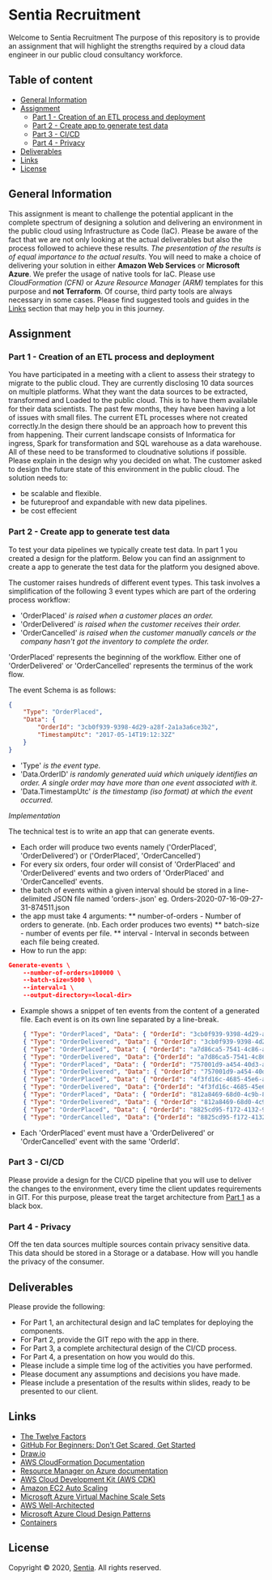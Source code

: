 # Sentia Recruitment
Welcome to Sentia Recruitment
The purpose of this repository is to provide an assignment that will highlight the strengths required by a cloud data engineer in our public cloud consultancy workforce.
## Table of content
- [General Information](#general-information)
- [Assignment](#assignment)
    - [Part 1 - Creation of an ETL process and deployment](#part-1---Creation-of-an-ETL-process-and-deployment)
    - [Part 2 - Create app to generate test data](#part-2---Create-app-to-generate-test-data)
    - [Part 3 - CI/CD](#part-3---cicd)
    - [Part 4 - Privacy](#part-4---privacy)
- [Deliverables](#deliverables)
- [Links](#links)
- [License](#license)
## General Information
This assignment is meant to challenge the potential applicant in the complete spectrum of designing a solution and delivering an environment in the public cloud using Infrastructure as Code (IaC).
Please be aware of the fact that we are not only looking at the actual deliverables but also the process followed to achieve these results. *The presentation of the results is of equal importance to the actual results.*
You will need to make a choice of delivering your solution in either **Amazon Web Services** or **Microsoft Azure**. We prefer the usage of native tools for IaC. Please use *CloudFormation (CFN)* or *Azure Resource Manager (ARM)* templates for this purpose and **not Terraform**. Of course, third party tools are always necessary in some cases. Please find suggested tools and guides in the [Links](#links) section that may help you in this journey.
## Assignment
### Part 1 - Creation of an ETL process and deployment
You have participated in a meeting with a client to assess their strategy to migrate to the public cloud. They are currently disclosing 10 data sources on multiple platforms. What they want the data sources to be extracted, transformed and Loaded to the public cloud. This is to have them available for their data scientists. The past few months, they have been having a lot of issues with small files. The current ETL processes where not created correctly.In the design there should be an approach how to prevent this from happening. Their current landscape consists of Informatica for ingress, Spark for transformation and SQL warehouse as a data warehouse. All of these need to be transformed to cloudnative solutions if possible. Please explain in the design why you decided on what. The customer asked to design the future state of this environment in the public cloud. The solution needs to:
* be scalable and flexible.
* be futureproof and expandable with new data pipelines.
* be cost effecient

### Part 2 - Create app to generate test data
To test your data pipelines we typically create test data. In part 1 you created a design for the platform. Below you can find an assignment to create a app to generate the test data for the platform you designed above.

The customer raises hundreds of different event types. This task involves a simplification of the following 3 event types which are part of the ordering process workflow:
* 'OrderPlaced' *is raised when a customer places an order.*
* 'OrderDelivered' *is raised when the customer receives their order.*
* 'OrderCancelled' *is raised when the customer manually cancels or the company hasn't got the inventory to complete the order.*

'OrderPlaced' represents the beginning of the workflow. Either one of 'OrderDelivered' or 'OrderCancelled' represents the terminus of the work flow.

The event Schema is as follows:
```json
{
    "Type": "OrderPlaced",
    "Data": {
        "OrderId": "3cb0f939-9398-4d29-a28f-2a1a3a6ce3b2",
        "TimestampUtc": "2017-05-14T19:12:32Z"
    }
}
```
* 'Type' *is the event type.*
* 'Data.OrderID' *is randomly generated uuid which uniquely identifies an order. A single order may have more than one event associated with it.*
* 'Data.TimestampUtc' *is the timestamp (iso format) at which the event occurred.*

*Implementation*

The technical test is to write an app that can generate events.
* Each order will produce two events namely ('OrderPlaced', 'OrderDelivered') or ('OrderPlaced', 'OrderCancelled')
* For every six orders, four order will consist of 'OrderPlaced' and 'OrderDelivered' events and two orders of 'OrderPlaced' and 'OrderCancelled' events.
* the batch of events within a given interval should be stored in a line-delimited JSON file named 'orders-<timestamp>.json' eg. Orders-2020-07-16-09-27-31-874511.json
* the app must take 4 arguments:
** number-of-orders - Number of orders to generate. (nb. Each order produces two events)
** batch-size - number of events per file.
** interval - Interval in seconds between each file being created.
* How to run the app:
```json
Generate-events \
	--number-of-orders=100000 \
	--batch-size=5000 \
	--interval=1 \
	--output-directory=<local-dir>
```
* Example shows a snippet of ten events from the content of a generated file. Each event is on its own line separated by a line-break.
```json
    { "Type": "OrderPlaced", "Data": { "OrderId": "3cb0f939-9398-4d29-a28f-2a1a3a6ce3b2", "TimestampUtc": "2020-07-14T19:12:32Z" } }
    { "Type": "OrderDelivered", "Data": { "OrderId": "3cb0f939-9398-4d29-a28f-2a1a3a6ce3b2", "TimestampUtc": "2020-07-14T19:12:32Z"} }
    { "Type": "OrderPlaced", "Data": { "OrderId": "a7d86ca5-7541-4c86-a7ad-1bec2b070b3c", "TimestampUtc": "2020-07-14T19:12:33Z" } }
    { "Type": "OrderDelivered", "Data": {"OrderId": "a7d86ca5-7541-4c86-a7ad-1bec2b070b3c", "TimestampUtc": "2020-07-14T19:12:33Z"} }
    { "Type": "OrderPlaced", "Data": { "OrderId": "757001d9-a454-40d3-a14b-9f0f9440be9f", "TimestampUtc": "2020-07-14T19:12:34Z" } }
    { "Type": "OrderDelivered", "Data": { "OrderId": "757001d9-a454-40d3-a14b-9f0f9440be9f", "TimestampUtc": "2020-07-14T19:12:34Z"} }
    { "Type": "OrderPlaced", "Data": { "OrderId": "4f3fd16c-4685-45e6-a6f9-823f5f73a7d0", "TimestampUtc": "2020-07-14T19:12:35Z" } }
    { "Type": "OrderDelivered", "Data": {"OrderId": "4f3fd16c-4685-45e6-a6f9-823f5f73a7d0", "TimestampUtc": "2020-07-14T19:12:35Z"} }
    { "Type": "OrderPlaced", "Data": { "OrderId": "812a8469-68d0-4c9b-8429-d46d51d63db3", "TimestampUtc": "2020-07-14T19:12:36Z" } }
    { "Type": "OrderDelivered", "Data": { "OrderId": "812a8469-68d0-4c9b-8429-d46d51d63db3", "TimestampUtc": "2020-07-14T19:12:36Z"} }
    { "Type": "OrderPlaced", "Data": { "OrderId": "8825cd95-f172-4132-9793-864b4dd725df", "TimestampUtc": "2020-07-14T19:12:37Z" } }
    { "Type": "OrderCancelled", "Data": {"OrderId": "8825cd95-f172-4132-9793-864b4dd725df", "TimestampUtc": "2020-07-14T19:12:37Z"} }
```
* Each 'OrderPlaced' event must have a 'OrderDelivered' or 'OrderCancelled' event with the same 'OrderId'.

### Part 3 - CI/CD
Please provide a design for the CI/CD pipeline that you will use to deliver the changes to the environment, every time the client updates requirements in GIT. For this purpose, please treat the target architecture from [Part 1](#part-1---transformation-and-migration-to-the-public-cloud) as a black box.
### Part 4 - Privacy
Off the ten data sources multiple sources contain privacy sensitive data. This data should be stored in a Storage or a database. How will you handle the privacy of the consumer. 

## Deliverables
Please provide the following:
* For Part 1, an architectural design and IaC templates for deploying the components.
* For Part 2, provide the GIT repo with the app in there.
* For Part 3, a complete architectural design of the CI/CD process.
* For Part 4, a presentation on how you would do this.
* Please include a simple time log of the activities you have performed.
* Please document any assumptions and decisions you have made.
* Please include a presentation of the results within slides, ready to be presented to our client.
## Links
- [The Twelve Factors](https://12factor.net/)
- [GitHub For Beginners: Don’t Get Scared, Get Started](https://readwrite.com/2013/09/30/understanding-github-a-journey-for-beginners-part-1/)
- [Draw.io](https://www.draw.io/)
- [AWS CloudFormation Documentation](https://docs.aws.amazon.com/cloudformation/index.html)
- [Resource Manager on Azure documentation](https://docs.microsoft.com/en-us/azure/azure-resource-manager/)
- [AWS Cloud Development Kit (AWS CDK)](https://github.com/aws/aws-cdk)
- [Amazon EC2 Auto Scaling](https://aws.amazon.com/ec2/autoscaling/?sc_channel=ba&sc_campaign=autoscaling-ec2-button&sc_medium=button&sc_country=global&sc_geo=global&sc_outcome=aware)
- [Microsoft Azure Virtual Machine Scale Sets](https://docs.microsoft.com/en-us/azure/virtual-machine-scale-sets/overview?toc=%2Fazure%2Fvirtual-machines%2Flinux%2Ftoc.json)
- [AWS Well-Architected](https://aws.amazon.com/architecture/well-architected/)
- [Microsoft Azure Cloud Design Patterns](https://docs.microsoft.com/en-us/azure/architecture/patterns/)
- [Containers](https://www.docker.com/resources/what-container)
## License
Copyright © 2020, [Sentia](https://sentia.com). All rights reserved.
